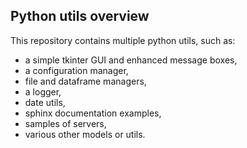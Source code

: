 ## Python utils overview

This repository contains multiple python utils, such as:

* a simple tkinter GUI and enhanced message boxes,
* a configuration manager,
* file and dataframe managers,
* a logger,
* date utils,
* sphinx documentation examples,
* samples of servers,
* various other models or utils.
